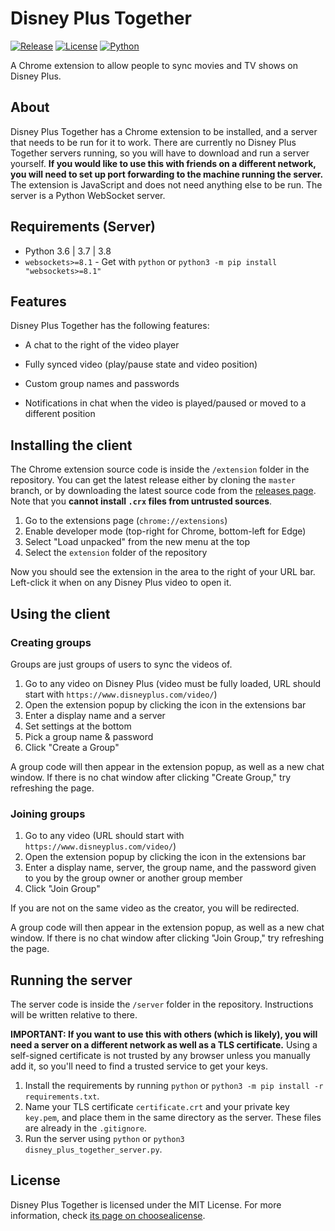 # Disney Plus Together
<!-- Shields.io Badges -->
[![Release](https://img.shields.io/github/v/release/MysteryBlokHed/DisneyPlusTogether?style=flat-square)](https://github.com/MysteryBlokHed/DisneyPlusTogether/releases)
[![License](https://img.shields.io/github/license/MysteryBlokHed/DisneyPlusTogether?style=flat-square)](https://github.com/MysteryBlokHed/DisneyPlusTogether/blob/master/LICENSE)
[![Python](https://img.shields.io/badge/python-3.6%20%7C%203.7%20%7C%203.8-blue?style=flat-square)](https://www.python.org/downloads/)
<!-- End of Badges -->
A Chrome extension to allow people to sync movies and TV shows on Disney Plus.

## About
Disney Plus Together has a Chrome extension to be installed, and a server that needs to be run for it to work. There are currently no Disney Plus Together servers running, so you will have to download and run a server yourself. **If you would like to use this with friends on a different network, you will need to set up port forwarding to the machine running the server.**  
The extension is JavaScript and does not need anything else to be run. The server is a Python WebSocket server.

## Requirements (Server)
- Python 3.6 | 3.7 | 3.8
- `websockets>=8.1` - Get with `python` or `python3 -m pip install "websockets>=8.1"`

## Features
Disney Plus Together has the following features:

- A chat to the right of the video player

- Fully synced video (play/pause state and video position)

- Custom group names and passwords

- Notifications in chat when the video is played/paused or moved to a different position

## Installing the client
The Chrome extension source code is inside the `/extension` folder in the repository. You can get the latest release either by cloning the `master` branch, or by downloading the latest source code from the [releases page](https://github.com/MysteryBlokHed/DisneyPlusTogether/releases). Note that you **cannot install `.crx` files from untrusted sources**.

1. Go to the extensions page (`chrome://extensions`)
2. Enable developer mode (top-right for Chrome, bottom-left for Edge)
3. Select "Load unpacked" from the new menu at the top
4. Select the `extension` folder of the repository

Now you should see the extension in the area to the right of your URL bar. Left-click it when on any Disney Plus video to open it.

## Using the client
### Creating groups
Groups are just groups of users to sync the videos of.

1. Go to any video on Disney Plus (video must be fully loaded, URL should start with `https://www.disneyplus.com/video/`)
2. Open the extension popup by clicking the icon in the extensions bar
3. Enter a display name and a server
4. Set settings at the bottom
5. Pick a group name & password
6. Click "Create a Group"

A group code will then appear in the extension popup, as well as a new chat window. If there is no chat window after clicking "Create Group," try refreshing the page.

### Joining groups
1. Go to any video (URL should start with `https://www.disneyplus.com/video/`)
2. Open the extension popup by clicking the icon in the extensions bar
3. Enter a display name, server, the group name, and the password given to you by the group owner or another group member
4. Click "Join Group"

If you are not on the same video as the creator, you will be redirected.

A group code will then appear in the extension popup, as well as a new chat window. If there is no chat window after clicking "Join Group," try refreshing the page.

## Running the server
The server code is inside the `/server` folder in the repository. Instructions will be written relative to there.

**IMPORTANT: If you want to use this with others (which is likely), you will need a server on a different network as well as a TLS certificate.** Using a self-signed certificate is not trusted by any browser unless you manually add it, so you'll need to find a trusted service to get your keys.

1. Install the requirements by running `python` or `python3 -m pip install -r requirements.txt`.
2. Name your TLS certificate `certificate.crt` and your private key `key.pem`, and place them in the same directory as the server. These files are already in the `.gitignore`.
3. Run the server using `python` or `python3 disney_plus_together_server.py`.

## License
Disney Plus Together is licensed under the MIT License. For more information, check [its page on choosealicense](https://choosealicense.com/licenses/mit/).
